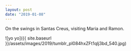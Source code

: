```yaml
---
layout: post
date: "2019-01-08"
---
```


On the swings in Santas Creus, visiting Maria and Ramon.

![yo yo]({{ site.baseurl }}/assets/images/2019/tumblr_pl084hxZFt1qlj3bd_540.jpg)
